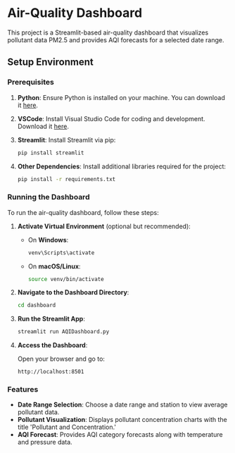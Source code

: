 # Air-Quality Dashboard

This project is a Streamlit-based air-quality dashboard that visualizes pollutant data PM2.5 and provides AQI forecasts for a selected date range.

## Setup Environment

### Prerequisites

1. **Python**: Ensure Python is installed on your machine. You can download it [here](https://www.python.org/downloads/).
2. **VSCode**: Install Visual Studio Code for coding and development. Download it [here](https://code.visualstudio.com/).
3. **Streamlit**: Install Streamlit via pip:

    ```bash
    pip install streamlit
    ```

4. **Other Dependencies**: Install additional libraries required for the project:

    ```bash
    pip install -r requirements.txt
    ```

### Running the Dashboard

To run the air-quality dashboard, follow these steps:

1. **Activate Virtual Environment** (optional but recommended):

    - On **Windows**:
    
      ```bash
      venv\Scripts\activate
      ```

    - On **macOS/Linux**:
    
      ```bash
      source venv/bin/activate
      ```

2. **Navigate to the Dashboard Directory**:

    ```bash
    cd dashboard
    ```

3. **Run the Streamlit App**:

    ```bash
    streamlit run AQIDashboard.py
    ```

4. **Access the Dashboard**:

    Open your browser and go to:

    ```
    http://localhost:8501
    ```

### Features

- **Date Range Selection**: Choose a date range and station to view average pollutant data.
- **Pollutant Visualization**: Displays pollutant concentration charts with the title 'Pollutant and Concentration.'
- **AQI Forecast**: Provides AQI category forecasts along with temperature and pressure data.
